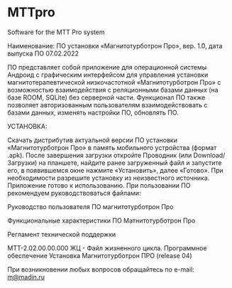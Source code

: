 # MTTpro
Software for the MTT Pro system

Наименование: ПО установки «Магнитотурботрон Про», вер. 1.0, дата выпуска ПО 07.02.2022

ПО представляет собой приложение для операционной системы Андроид с графическим интерфейсом для управления установки магнитотерапевтической низкочастотной «Магнитотурботрон Про» с возможностью взаимодействия с реляционными базами данных (на базе ROOM, SQLite) без серверной части. Функционал ПО также позволяет авторизованным пользователям взаимодействовать с базами данных, изменять настройки ПО, обновлять ПО. 

УСТАНОВКА:

Скачать дистрибутив актуальной версии ПО установки «Магнитотурботрон Про» в память мобильного устройства (формат .apk).
После завершения загрузки откройте Проводник (или Download/Загрузки) на планшете, найдите ранее загруженный файл и запустите его, в появившемся окне нажмите «Установить», далее «Готово». При необходимости разрешите установку из неизвестного источника.
Приложение готово к использованию.
При пользовании ПО рекомендуем руководствоваться файлами:

Руководство пользователя ПО магнитотурботрон Про

Функциональные характеристики ПО Матнитотурботрон Про

Регламент технической поддержки

МТТ-2.02.00.00.000 ЖЦ - Файл жизненного цикла. Программное обеспечение Установка Магнитотурботрон ПРО (release 04)

При возникновении любых вопросов обращайтесь по e-mail: m@madin.ru
